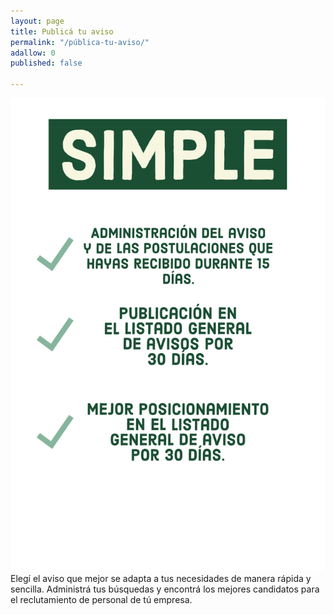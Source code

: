 ```yaml
---
layout: page
title: Publicá tu aviso
permalink: "/pública-tu-aviso/"
adallow: 0
published: false

---
```

![](/images/Adobe_Post_20190730_040633.png)Elegí el aviso que mejor se adapta a tus necesidades de manera rápida y sencilla. Administrá tus búsquedas y encontrá los mejores candidatos para el reclutamiento de personal de tú empresa.